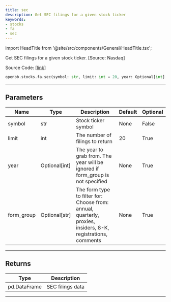 ```yaml
---
title: sec
description: Get SEC filings for a given stock ticker
keywords:
- stocks
- fa
- sec
---
```


import HeadTitle from '@site/src/components/General/HeadTitle.tsx';

<HeadTitle title="stocks.fa.sec - Reference | OpenBB SDK Docs" />

Get SEC filings for a given stock ticker. [Source: Nasdaq]

Source Code: [[link](https://github.com/OpenBB-finance/OpenBBTerminal/tree/main/openbb_terminal/stocks/fundamental_analysis/nasdaq_model.py#L33)]

```python wordwrap
openbb.stocks.fa.sec(symbol: str, limit: int = 20, year: Optional[int] = None, form_group: Optional[str] = None)
```

---

## Parameters

| Name | Type | Description | Default | Optional |
| ---- | ---- | ----------- | ------- | -------- |
| symbol | str | Stock ticker symbol | None | False |
| limit | int | The number of filings to return | 20 | True |
| year | Optional[int] | The year to grab from. The year will be ignored if form_group is not specified | None | True |
| form_group | Optional[str] | The form type to filter for:<br/>Choose from: annual, quarterly, proxies, insiders, 8-K, registrations, comments | None | True |


---

## Returns

| Type | Description |
| ---- | ----------- |
| pd.DataFrame | SEC filings data |
---

